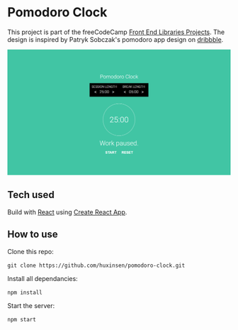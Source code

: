 # Pomodoro Clock

This project is part of the freeCodeCamp [Front End Libraries Projects](https://learn.freecodecamp.org/front-end-libraries/front-end-libraries-projects/build-a-pomodoro-clock). The design is inspired by Patryk Sobczak's pomodoro app design on [dribbble](https://dribbble.com/shots/1224911-pomodoro-app).

![Pomodoro Clock](public/screenshot.png)

## Tech used

Build with [React](https://reactjs.org/) using [Create React App](https://github.com/facebook/create-react-app).

## How to use

Clone this repo:

``` 
git clone https://github.com/huxinsen/pomodoro-clock.git
```

Install all dependancies:

``` 
npm install
```

Start the server:

``` 
npm start
```

